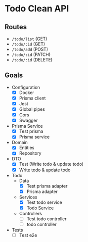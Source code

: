 # Todo Clean API

## Routes

  - `/todo/list` (GET)
  - `/todo/:id` (GET)
  - `/todo/add` (POST)
  - `/todo/:id` (PATCH)
  - `/todo/:id` (DELETE)

## Goals
  - Configuration
     - [x] Docker
     - [x] Prisma client
     - [x] Jest
     - [x] Global pipes
     - [x] Cors
     - [x] Swagger
  - Prisma Service
    - [x] Test prisma 
    - [x] Prisma service
  - Domain
    - [x] Entities
    - [x] Repository
  - DTO
    - [x] Test (Write todo & update todo)
    - [x] Write todo & update todo
  - Todo  
    - Data
      - [x] Test prisma adapter
      - [x] Prisma adapter
    - Services
      - [x] Test todo service
      - [x] Todo Service
    - Controllers
      - [ ] Test todo controller
      - [ ] todo controller
  - Tests
    - [ ] Test e2e
